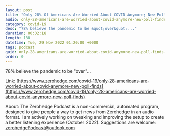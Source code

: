 ```yaml
---
layout: post
title: "Only 28% Of Americans Are Worried About COVID Anymore; New Poll Finds"
audio: only-28-americans-are-worried-about-covid-anymore-new-poll-finds-0
category: covid-19
desc: "78% believe the pandemic to be &quot;over&quot;..."
duration: 00:02:18
length: 138
datetime: Tue, 29 Nov 2022 01:20:00 +0000
tags: podcast
guid: only-28-americans-are-worried-about-covid-anymore-new-poll-finds-0
order: 0
---
```

78% believe the pandemic to be &quot;over&quot;...

Link: [https://www.zerohedge.com/covid-19/only-28-americans-are-worried-about-covid-anymore-new-poll-finds](https://www.zerohedge.com/covid-19/only-28-americans-are-worried-about-covid-anymore-new-poll-finds)

About: The Zerohedge Podcast is a non-commercial, automated program, designed to give people a way to get news from Zerohedge in an audio format.  I am actively working on tweaking and improving the setup to create a better listening experience (October 2022).  Suggestions are welcome: [zerohedgePodcast@outlook.com](mailto:zerohedgePodcast@outlook.com)